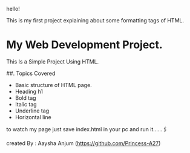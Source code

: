 hello!

This is my first project explaining about some formatting tags of HTML.


# My Web Development Project.
This Is a Simple Project Using HTML.

##.  Topics Covered 
 - Basic structure of HTML page.
 - Heading h1
 - Bold tag 
 - Italic tag
 - Underline tag
 - Horizontal line 

to watch my page 
just save index.html in your pc and run it......🖇


 created By : Aaysha Anjum (https://github.com/Princess-A27)